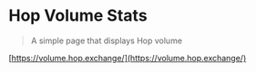 # Hop Volume Stats

> A simple page that displays Hop volume

[https://volume.hop.exchange/](https://volume.hop.exchange/)
